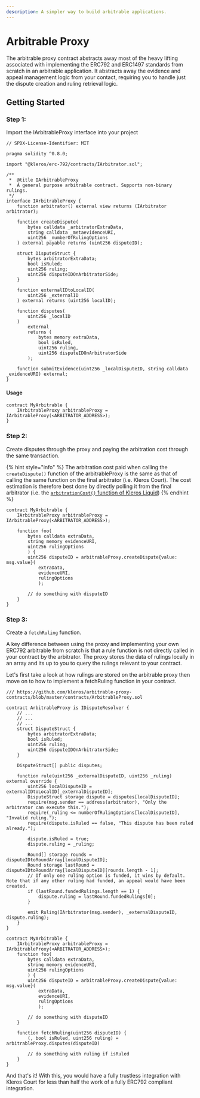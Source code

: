 ```yaml
---
description: A simpler way to build arbitrable applications.
---
```


# Arbitrable Proxy

The arbitrable proxy contract abstracts away most of the heavy lifting associated with implementing the ERC792 and ERC1497 standards from scratch in an arbitrable application. It abstracts away the evidence and appeal management logic from your contact, requiring you to handle just the dispute creation and ruling retrieval logic.

## Getting Started

### Step 1:

Import the IArbitrableProxy interface into your project

```solidity
// SPDX-License-Identifier: MIT

pragma solidity ^0.8.0;

import "@kleros/erc-792/contracts/IArbitrator.sol";

/**
 *  @title IArbitrableProxy
 *  A general purpose arbitrable contract. Supports non-binary rulings.
 */
interface IArbitrableProxy {
    function arbitrator() external view returns (IArbitrator arbitrator);

    function createDispute(
        bytes calldata _arbitratorExtraData,
        string calldata _metaevidenceURI,
        uint256 _numberOfRulingOptions
    ) external payable returns (uint256 disputeID);

    struct DisputeStruct {
        bytes arbitratorExtraData;
        bool isRuled;
        uint256 ruling;
        uint256 disputeIDOnArbitratorSide;
    }

    function externalIDtoLocalID(
        uint256 _externalID
    ) external returns (uint256 localID);

    function disputes(
        uint256 _localID
    )
        external
        returns (
            bytes memory extraData,
            bool isRuled,
            uint256 ruling,
            uint256 disputeIDOnArbitratorSide
        );

    function submitEvidence(uint256 _localDisputeID, string calldata _evidenceURI) external;
}

```

#### Usage

```solidity
contract MyArbitrable {
    IArbitrableProxy arbitrableProxy = IArbitrableProxy(<ARBITRATOR_ADDRESS>);
}
```

### Step 2:

Create disputes through the proxy and paying the arbitration cost through the same transaction.

{% hint style="info" %}
The arbitration cost paid when calling the `createDispute()` function of the arbitrableProxy is the same as that of calling the same function on the final arbitrator (i.e. Kleros Court). The cost estimation is therefore best done by directly polling it from the final arbitrator (i.e. the [`arbitrationCost()` function of Kleros Liquid](https://etherscan.deth.net/address/0x988b3a538b618c7a603e1c11ab82cd16dbe28069#L1816))
{% endhint %}

```solidity
contract MyArbitrable {
    IArbitrableProxy arbitrableProxy = IArbitrableProxy(<ARBITRATOR_ADDRESS>);
    
    function foo(
        bytes calldata extraData, 
        string memory evidenceURI, 
        uint256 rulingOptions
        ) {
        uint256 disputeID = arbitrableProxy.createDispute{value: msg.value}(
            extraData, 
            evidenceURI, 
            rulingOptions
            );
            
        // do something with disputeID
    }
}
```

### Step 3:

Create a `fetchRuling` function.&#x20;

A key difference between using the proxy and implementing your own ERC792 arbitrable from scratch is that a rule function is not directly called in your contract by the arbitrator. The proxy stores the data of rulings locally in an array and its up to you to query the rulings relevant to your contract.

Let's first take a look at how rulings are stored on the arbitrable proxy then move on to how to implement a fetchRuling function in your contract.

```solidity
/// https://github.com/kleros/arbitrable-proxy-contracts/blob/master/contracts/ArbitrableProxy.sol

contract ArbitrableProxy is IDisputeResolver {
    // ...
    // ...
    // ...
    struct DisputeStruct {
        bytes arbitratorExtraData;
        bool isRuled;
        uint256 ruling;
        uint256 disputeIDOnArbitratorSide;
    }
    
    DisputeStruct[] public disputes;
    
    function rule(uint256 _externalDisputeID, uint256 _ruling) external override {
        uint256 localDisputeID = externalIDtoLocalID[_externalDisputeID];
        DisputeStruct storage dispute = disputes[localDisputeID];
        require(msg.sender == address(arbitrator), "Only the arbitrator can execute this.");
        require(_ruling <= numberOfRulingOptions[localDisputeID], "Invalid ruling.");
        require(dispute.isRuled == false, "This dispute has been ruled already.");

        dispute.isRuled = true;
        dispute.ruling = _ruling;

        Round[] storage rounds = disputeIDtoRoundArray[localDisputeID];
        Round storage lastRound = disputeIDtoRoundArray[localDisputeID][rounds.length - 1];
        // If only one ruling option is funded, it wins by default. Note that if any other ruling had funded, an appeal would have been created.
        if (lastRound.fundedRulings.length == 1) {
            dispute.ruling = lastRound.fundedRulings[0];
        }

        emit Ruling(IArbitrator(msg.sender), _externalDisputeID, dispute.ruling);
    }
}
```

```solidity
contract MyArbitrable {
    IArbitrableProxy arbitrableProxy = IArbitrableProxy(<ARBITRATOR_ADDRESS>);
    function foo(
        bytes calldata extraData, 
        string memory evidenceURI, 
        uint256 rulingOptions
        ) {
        uint256 disputeID = arbitrableProxy.createDispute{value: msg.value}(
            extraData, 
            evidenceURI, 
            rulingOptions
            );
            
        // do something with disputeID
    }
    
    function fetchRuling(uint256 disputeID) {
        (, bool isRuled, uint256 ruling) = arbitrableProxy.disputes(disputeID)
        
        // do something with ruling if isRuled
    }
}
```

And that's it! With this, you would have a fully trustless integration with Kleros Court for less than half the work of a fully ERC792 compliant integration.
